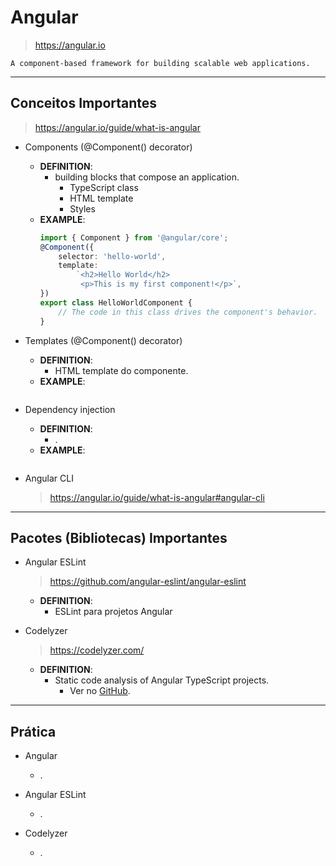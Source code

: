 # Angular

  > https://angular.io

    A component-based framework for building scalable web applications.

---

## Conceitos Importantes
   > https://angular.io/guide/what-is-angular

- Components (@Component() decorator)
  - **DEFINITION**:
    - building blocks that compose an application.
      - TypeScript class
      - HTML template
      - Styles
  - **EXAMPLE**:
    ```typescript
    import { Component } from '@angular/core';
    @Component({
        selector: 'hello-world',
        template:
            `<h2>Hello World</h2>
             <p>This is my first component!</p>`,
    })
    export class HelloWorldComponent {
        // The code in this class drives the component's behavior.
    }
    ```

- Templates (@Component() decorator)
  - **DEFINITION**:
    - HTML template do componente.
  - **EXAMPLE**:
    ```typescript
    
    ```

- Dependency injection
  - **DEFINITION**:
    - .
  - **EXAMPLE**:
    ```typescript
    
    ```

- Angular CLI
  > https://angular.io/guide/what-is-angular#angular-cli

---

## Pacotes (Bibliotecas) Importantes

- Angular ESLint
  > https://github.com/angular-eslint/angular-eslint
  - **DEFINITION**:
    - ESLint para projetos Angular

- Codelyzer
  > https://codelyzer.com/ 
  - **DEFINITION**:
    - Static code analysis of Angular TypeScript projects.
      - Ver no [GitHub](https://github.com/mgechev/codelyzer).


---

## Prática

   - Angular
     - .

   - Angular ESLint
     - .

   - Codelyzer
     - .
